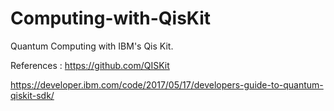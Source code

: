 # Computing-with-QisKit
Quantum Computing with IBM's Qis Kit. 

References : 
https://github.com/QISKit

https://developer.ibm.com/code/2017/05/17/developers-guide-to-quantum-qiskit-sdk/
